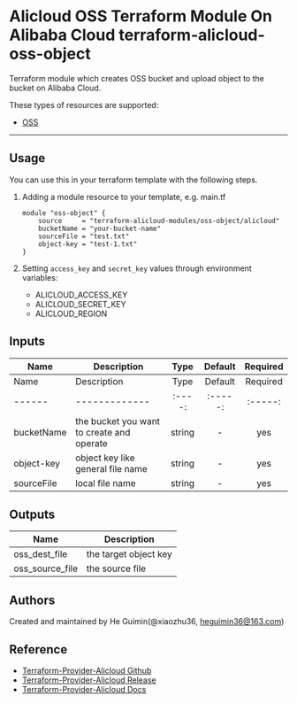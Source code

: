 Alicloud OSS Terraform Module On Alibaba Cloud 
terraform-alicloud-oss-object
=====================================================================

Terraform module which creates OSS bucket and upload object to the bucket on Alibaba Cloud.

These types of resources are supported:

* [OSS](https://www.terraform.io/docs/providers/alicloud/d/oss_bucket_objects.html)

----------------------

Usage
-----
You can use this in your terraform template with the following steps.

1. Adding a module resource to your template, e.g. main.tf

    ```
    module "oss-object" {
        source     = "terraform-alicloud-modules/oss-object/alicloud"
        bucketName = "your-bucket-name"
        sourceFile = "test.txt"
        object-key = "test-1.txt"
    }
    ```

2. Setting `access_key` and `secret_key` values through environment variables:

    - ALICLOUD_ACCESS_KEY
    - ALICLOUD_SECRET_KEY
    - ALICLOUD_REGION

## Inputs

| Name | Description | Type | Default | Required |
|------|-------------|:----:|:-----:|:-----:|
| Name | Description | Type | Default | Required |
|------|-------------|:----:|:-----:|:-----:|
| bucketName | the bucket you want to create and operate | string | - | yes |
| object-key | object key like general file name | string | - | yes |
| sourceFile | local file name | string | - | yes |


## Outputs

| Name | Description |
|------|-------------|
| oss_dest_file | the target object key |
| oss_source_file | the source file |

Authors
-------
Created and maintained by He Guimin(@xiaozhu36, heguimin36@163.com)

Reference
---------
* [Terraform-Provider-Alicloud Github](https://github.com/terraform-providers/terraform-provider-alicloud)
* [Terraform-Provider-Alicloud Release](https://releases.hashicorp.com/terraform-provider-alicloud/)
* [Terraform-Provider-Alicloud Docs](https://www.terraform.io/docs/providers/alicloud/index.html)
